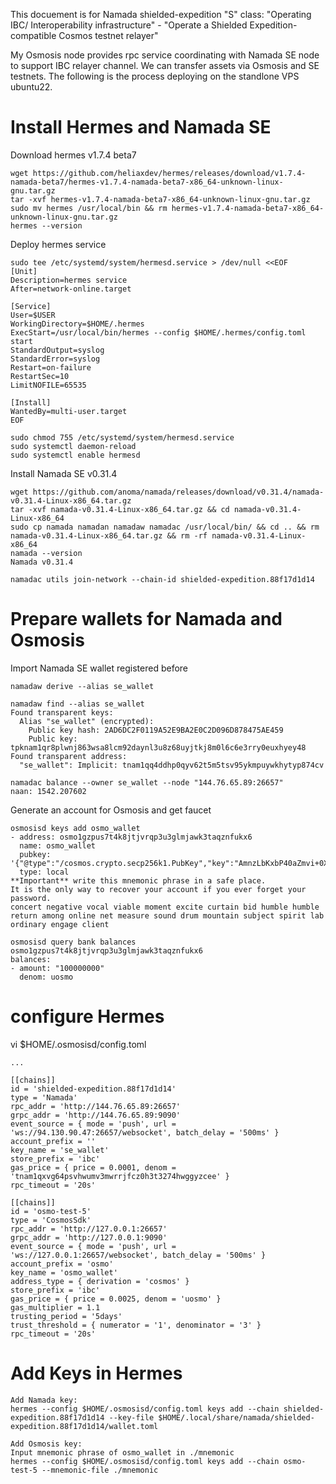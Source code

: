 This docuement is for Namada shielded-expedition "S" class: 
"Operating IBC/ Interoperability infrastructure" - "Operate a Shielded Expedition-compatible Cosmos testnet relayer"  

My Osmosis node provides rpc service coordinating with Namada SE node to support IBC relayer channel. We can transfer assets via Osmosis and SE testnets. 
The following is the process deploying on the standlone VPS ubuntu22. 

# Install Hermes and Namada SE
Download hermes v1.7.4 beta7
```
wget https://github.com/heliaxdev/hermes/releases/download/v1.7.4-namada-beta7/hermes-v1.7.4-namada-beta7-x86_64-unknown-linux-gnu.tar.gz
tar -xvf hermes-v1.7.4-namada-beta7-x86_64-unknown-linux-gnu.tar.gz
sudo mv hermes /usr/local/bin && rm hermes-v1.7.4-namada-beta7-x86_64-unknown-linux-gnu.tar.gz
hermes --version
```

Deploy hermes service
```
sudo tee /etc/systemd/system/hermesd.service > /dev/null <<EOF
[Unit]
Description=hermes service
After=network-online.target

[Service]
User=$USER
WorkingDirectory=$HOME/.hermes
ExecStart=/usr/local/bin/hermes --config $HOME/.hermes/config.toml start
StandardOutput=syslog
StandardError=syslog
Restart=on-failure
RestartSec=10
LimitNOFILE=65535

[Install]
WantedBy=multi-user.target
EOF
```
```
sudo chmod 755 /etc/systemd/system/hermesd.service
sudo systemctl daemon-reload
sudo systemctl enable hermesd
```
Install Namada SE v0.31.4
```
wget https://github.com/anoma/namada/releases/download/v0.31.4/namada-v0.31.4-Linux-x86_64.tar.gz
tar -xvf namada-v0.31.4-Linux-x86_64.tar.gz && cd namada-v0.31.4-Linux-x86_64
sudo cp namada namadan namadaw namadac /usr/local/bin/ && cd .. && rm namada-v0.31.4-Linux-x86_64.tar.gz && rm -rf namada-v0.31.4-Linux-x86_64
namada --version
Namada v0.31.4

namadac utils join-network --chain-id shielded-expedition.88f17d1d14
```

# Prepare wallets for Namada and Osmosis
Import Namada SE wallet registered before
```
namadaw derive --alias se_wallet

namadaw find --alias se_wallet
Found transparent keys:
  Alias "se_wallet" (encrypted):
    Public key hash: 2AD6DC2F0119A52E9BA2E0C2D096D878475AE459
    Public key: tpknam1qr8plwnj863wsa8lcm92daynl3u8z68uyjtkj8m0l6c6e3rry0euxhyey48
Found transparent address:
  "se_wallet": Implicit: tnam1qq4ddhp0qyv62t5m5tsv95ykmpuywkhytyp874cv

namadac balance --owner se_wallet --node "144.76.65.89:26657"
naan: 1542.207602
```
Generate an account for Osmosis and get faucet
```
osmosisd keys add osmo_wallet
- address: osmo1gzpus7t4k8jtjvrqp3u3glmjawk3taqznfukx6
  name: osmo_wallet
  pubkey: '{"@type":"/cosmos.crypto.secp256k1.PubKey","key":"AmnzLbKxbP40aZmvi+0XI5jArb8cg0GciumnRoO6CKuT"}'
  type: local
**Important** write this mnemonic phrase in a safe place.
It is the only way to recover your account if you ever forget your password.
concert negative vocal viable moment excite curtain bid humble humble return among online net measure sound drum mountain subject spirit lab ordinary engage client

osmosisd query bank balances osmo1gzpus7t4k8jtjvrqp3u3glmjawk3taqznfukx6
balances:
- amount: "100000000"
  denom: uosmo
```
# configure Hermes
vi $HOME/.osmosisd/config.toml
```
...

[[chains]]
id = 'shielded-expedition.88f17d1d14' 
type = 'Namada'
rpc_addr = 'http://144.76.65.89:26657'  
grpc_addr = 'http://144.76.65.89:9090' 
event_source = { mode = 'push', url = 'ws://94.130.90.47:26657/websocket', batch_delay = '500ms' } 
account_prefix = ''
key_name = 'se_wallet' 
store_prefix = 'ibc'
gas_price = { price = 0.0001, denom = 'tnam1qxvg64psvhwumv3mwrrjfcz0h3t3274hwggyzcee' } 
rpc_timeout = '20s'

[[chains]]
id = 'osmo-test-5'
type = 'CosmosSdk'
rpc_addr = 'http://127.0.0.1:26657' 
grpc_addr = 'http://127.0.0.1:9090'
event_source = { mode = 'push', url = 'ws://127.0.0.1:26657/websocket', batch_delay = '500ms' } 
account_prefix = 'osmo'
key_name = 'osmo_wallet'
address_type = { derivation = 'cosmos' }
store_prefix = 'ibc'
gas_price = { price = 0.0025, denom = 'uosmo' }
gas_multiplier = 1.1
trusting_period = '5days'
trust_threshold = { numerator = '1', denominator = '3' }
rpc_timeout = '20s'
```
# Add Keys in Hermes
```
Add Namada key:
hermes --config $HOME/.osmosisd/config.toml keys add --chain shielded-expedition.88f17d1d14 --key-file $HOME/.local/share/namada/shielded-expedition.88f17d1d14/wallet.toml

Add Osmosis key:
Input mnemonic phrase of osmo_wallet in ./mnemonic
hermes --config $HOME/.osmosisd/config.toml keys add --chain osmo-test-5 --mnemonic-file ./mnemonic
```
